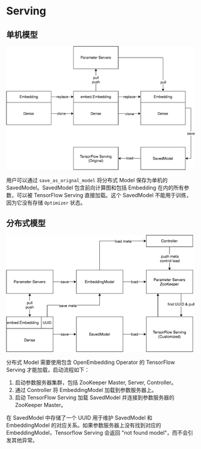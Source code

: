 # Serving

## 单机模型

![standalone](../images/standalone.drawio.png)

用户可以通过 `save_as_orignal_model` 将分布式 Model 保存为单机的 SavedModel。SavedModel 包含前向计算图和包括 Embedding 在内的所有参数，可以被 TensorFlow Serving 直接加载。这个 SavedModel 不能用于训练，因为它没有存储 `Optimizer` 状态。

## 分布式模型

![serving](../images/serving.drawio.png)

分布式 Model 需要使用包含 OpenEmbedding Operator 的 TensorFlow Serving 才能加载，启动流程如下：
1. 启动参数服务器集群，包括 ZooKeeper Master, Server, Controller。
2. 通过 Controller 将 EmbeddingModel 加载到参数服务器上。
3. 启动 TensorFlow Serving 加载 SavedModel 并连接到参数服务器的 ZooKeeper Master。

在 SavedModel 中存储了一个 UUID 用于维护 SavedModel 和 EmbeddingModel 的对应关系。如果参数服务器上没有找到对应的 EmbeddingModel，Tensorflow Serving 会返回 "not found model"，而不会引发其他异常。